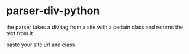 # parser-div-python

the parser takes a div tag from a site with a certain class and returns the text from it

paste your site url and class
